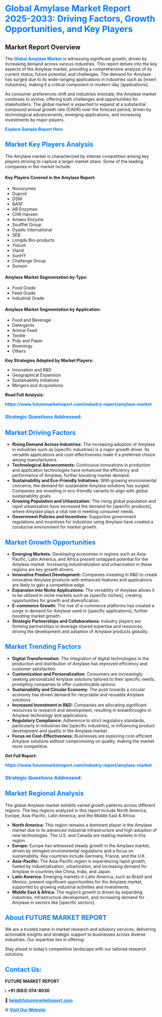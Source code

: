 <h1 style="color: #007BFF;">Global Amylase Market Report 2025-2033: Driving Factors, Growth Opportunities, and Key Players</h1>

<section id="overview">
<h2>Market Report Overview</h2>
<p>The <a href="https://www.futuremarketreport.com/industry-report/amylase-market" style="color: #007BFF; text-decoration: none;"><strong>Global Amylase Market</strong></a> is witnessing significant growth, driven by increasing demand across various industries. This report delves into the key aspects of the Amylase market, providing a comprehensive analysis of its current status, future potential, and challenges. The demand for Amylase has surged due to its wide-ranging applications in industries such as [insert industries], making it a critical component in modern-day [applications].</p>
<p>As consumer preferences shift and industries innovate, the Amylase market continues to evolve, offering both challenges and opportunities for stakeholders. The global market is expected to expand at a substantial compound annual growth rate (CAGR) over the forecast period, driven by technological advancements, emerging applications, and increasing investments by major players.</p>
</section>

<section id="overview">
<p><a href="https://www.futuremarketreport.com/request-sample/reportId=59681" style="color: #007BFF; text-decoration: none;"><strong>Explore Sample Report Here</strong></a></p>
</section>

<section id="key-players">
<h2 style="color: #007BFF;">Market Key Players Analysis</h2>
<p>The Amylase market is characterized by intense competition among key players striving to capture a larger market share. Some of the leading companies in the market include:</p>
<h4>Key Players Covered in the Amylase Report:</h4>
<ul><li>Novozymes</li><li>Dupont</li><li>DSM</li><li>BASF</li><li>AB Enzymes</li><li>CHR.Hansen</li><li>Amano Enzyme</li><li>Soufflet Group</li><li>Dyadic International</li><li>SEB</li><li>Longda Bio-products</li><li>Yiduoli</li><li>Vland</li><li>SunHY</li><li>Challenge Group</li><li>Sunson</li></ul>
<h4>Amylase Market Segmentation by Type:</h4>
<ul><li>Food Grade</li><li>Feed Grade</li><li>Industrial Grade</li></ul>

<h4>Amylase Market Segmentation by Application:</h4>
<ul><li>Food and Beverage</li><li>Detergents</li><li>Animal Feed</li><li>Textile</li><li>Pulp and Paper</li><li>Bioenergy</li><li>Others</li></ul>
<p><strong>Key Strategies Adopted by Market Players:</strong></p>
<ul>
<li>Innovation and R&D</li>
<li>Geographical Expansion</li>
<li>Sustainability Initiatives</li>
<li>Mergers and Acquisitions</li>
</ul>
</section>

<section>
<p><strong>Read Full Analysis: </strong></p><a href="https://www.futuremarketreport.com/industry-report/amylase-market" style="color: #007BFF; text-decoration: none;"><strong>https://www.futuremarketreport.com/industry-report/amylase-market</strong></a>
<h3 style="color: #007BFF;">Strategic Questions Addressed:</h3>
</section>

<section id="driving-factors">
<h2 style="color: #007BFF;">Market Driving Factors</h2>
<ul>
<li><strong>Rising Demand Across Industries:</strong> The increasing adoption of Amylase in industries such as [specific industries] is a major growth driver. Its versatile applications and cost-effectiveness make it a preferred choice among manufacturers.</li>
<li><strong>Technological Advancements:</strong> Continuous innovations in production and application technologies have enhanced the efficiency and performance of Amylase, further boosting market demand.</li>
<li><strong>Sustainability and Eco-Friendly Initiatives:</strong> With growing environmental concerns, the demand for sustainable Amylase solutions has surged. Companies are investing in eco-friendly variants to align with global sustainability goals.</li>
<li><strong>Growing Population and Urbanization:</strong> The rising global population and rapid urbanization have increased the demand for [specific products], where Amylase plays a vital role in meeting consumer needs.</li>
<li><strong>Government Policies and Incentives:</strong> Supportive government regulations and incentives for industries using Amylase have created a conducive environment for market growth.</li>
</ul>
</section>

<section id="growth-opportunities">
<h2 style="color: #007BFF;">Market Growth Opportunities</h2>
<ul>
<li><strong>Emerging Markets:</strong> Developing economies in regions such as Asia-Pacific, Latin America, and Africa present untapped potential for the Amylase market. Increasing industrialization and urbanization in these regions are key growth drivers.</li>
<li><strong>Innovative Product Development:</strong> Companies investing in R&D to create innovative Amylase products with enhanced features and applications are likely to gain a competitive edge.</li>
<li><strong>Expansion into Niche Applications:</strong> The versatility of Amylase allows it to be utilized in niche markets such as [specific niches], creating opportunities for growth and diversification.</li>
<li><strong>E-commerce Growth:</strong> The rise of e-commerce platforms has created a surge in demand for Amylase used in [specific applications], further boosting market growth.</li>
<li><strong>Strategic Partnerships and Collaborations:</strong> Industry players are forming partnerships to leverage shared expertise and resources, driving the development and adoption of Amylase products globally.</li>
</ul>
</section>

<section id="trending-factors">
<h2 style="color: #007BFF;">Market Trending Factors</h2>
<ul>
<li><strong>Digital Transformation:</strong> The integration of digital technologies in the production and distribution of Amylase has improved efficiency and customer satisfaction.</li>
<li><strong>Customization and Personalization:</strong> Consumers are increasingly seeking personalized Amylase solutions tailored to their specific needs, prompting companies to offer customizable options.</li>
<li><strong>Sustainability and Circular Economy:</strong> The push towards a circular economy has driven demand for recyclable and reusable Amylase solutions.</li>
<li><strong>Increased Investment in R&D:</strong> Companies are allocating significant resources to research and development, resulting in breakthroughs in Amylase technology and applications.</li>
<li><strong>Regulatory Compliance:</strong> Adherence to strict regulatory standards, particularly in industries like [specific industries], is influencing product development and quality in the Amylase market.</li>
<li><strong>Focus on Cost-Effectiveness:</strong> Businesses are exploring cost-efficient Amylase solutions without compromising on quality, making the market more competitive.</li>
</ul>
</section>

<section>
<p><strong>Get Full Report: </strong></p><a href="https://www.futuremarketreport.com/industry-report/amylase-market" style="color: #007BFF; text-decoration: none;"><strong>https://www.futuremarketreport.com/industry-report/amylase-market</strong></a>
<h3 style="color: #007BFF;">Strategic Questions Addressed:</h3>
</section>


<section id="regional-analysis">
<h2 style="color: #007BFF;">Market Regional Analysis</h2>
<p>The global Amylase market exhibits varied growth patterns across different regions. The key regions analyzed in this report include North America, Europe, Asia-Pacific, Latin America, and the Middle East & Africa:</p>
<ul>
<li><strong>North America:</strong> This region remains a dominant player in the Amylase market due to its advanced industrial infrastructure and high adoption of new technologies. The U.S. and Canada are leading markets in this region.</li>
<li><strong>Europe:</strong> Europe has witnessed steady growth in the Amylase market, driven by stringent environmental regulations and a focus on sustainability. Key countries include Germany, France, and the U.K.</li>
<li><strong>Asia-Pacific:</strong> The Asia-Pacific region is experiencing rapid growth, fueled by industrialization, urbanization, and increasing demand for Amylase in countries like China, India, and Japan.</li>
<li><strong>Latin America:</strong> Emerging markets in Latin America, such as Brazil and Mexico, present significant opportunities for the Amylase market, supported by growing industrial activities and investments.</li>
<li><strong>Middle East & Africa:</strong> The region’s growth is driven by expanding industries, infrastructure development, and increasing demand for Amylase in sectors like [specific sectors].</li>
</ul>
</section>

<footer>
<h2 style="color: #007BFF;">About FUTURE MARKET REPORT</h2>
<p>We are a trusted name in market research and advisory services, delivering actionable insights and strategic support to businesses across diverse industries. Our expertise lies in offering:</p>

<p>Stay ahead in today’s competitive landscape with our tailored research solutions.</p>

<h2 style="color: #007BFF;">Contact Us:</h2>
<p><strong>FUTURE MARKET REPORT</strong></p>
<p>📞 <strong>+91 (883) 074-8030</strong></p>
<p>📧 <strong><a href="mailto:help@futuremarketreport.com" style="color: #007BFF;">help@futuremarketreport.com</a></strong></p>
<p>🌐 <strong><a href="https://www.futuremarketreport.com/" style="color: #007BFF;">Visit Our Website</a></strong></p>
</footer>